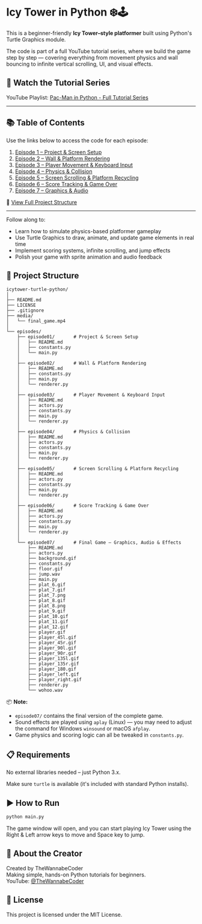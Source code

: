 # Icy Tower in Python ❄️🕹️

This is a beginner-friendly **Icy Tower–style platformer** built using Python's Turtle Graphics module.

The code is part of a full YouTube tutorial series, where we build the game step by step — covering everything from movement physics and wall bouncing to infinite vertical scrolling, UI, and visual effects.

## 🎥 Watch the Tutorial Series

YouTube Playlist: [Pac-Man in Python - Full Tutorial Series](https://www.youtube.com/playlist?list=PL1XCNNzXQuPME9orzlJcHu7NpbsNbQ5Du)

---

## 📚 Table of Contents

Use the links below to access the code for each episode:

1. [Episode 1 – Project & Screen Setup](https://github.com/TheWannabeCoder92/icytower-turtle-python/tree/main/episodes/episode01)
2. [Episode 2 – Wall & Platform Rendering](https://github.com/TheWannabeCoder92/icytower-turtle-python/tree/main/episodes/episode02)
3. [Episode 3 – Player Movement & Keyboard Input](https://github.com/TheWannabeCoder92/icytower-turtle-python/tree/main/episodes/episode03)
4. [Episode 4 – Physics & Collision](https://github.com/TheWannabeCoder92/icytower-turtle-python/tree/main/episodes/episode04)
5. [Episode 5 – Screen Scrolling & Platform Recycling](https://github.com/TheWannabeCoder92/icytower-turtle-python/tree/main/episodes/episode05)
6. [Episode 6 – Score Tracking & Game Over](https://github.com/TheWannabeCoder92/icytower-turtle-python/tree/main/episodes/episode06)
7. [Episode 7 – Graphics & Audio](https://github.com/TheWannabeCoder92/icytower-turtle-python/tree/main/episodes/episode07)

📂 [View Full Project Structure](#-project-structure)

---

Follow along to:
- Learn how to simulate physics-based platformer gameplay
- Use Turtle Graphics to draw, animate, and update game elements in real time
- Implement scoring systems, infinite scrolling, and jump effects
- Polish your game with sprite animation and audio feedback

## 📁 Project Structure

```
icytower-turtle-python/
│
├── README.md
├── LICENSE
├── .gitignore
├── media/
│   └── final_game.mp4
│
└── episodes/
    ├── episode01/       # Project & Screen Setup
    │   ├── README.md
    │   ├── constants.py
    │   └── main.py
    │
    ├── episode02/       # Wall & Platform Rendering
    │   ├── README.md
    │   ├── constants.py
    │   ├── main.py
    │   └── renderer.py
    │
    ├── episode03/       # Player Movement & Keyboard Input
    │   ├── README.md
    │   ├── actors.py
    │   ├── constants.py
    │   ├── main.py
    │   └── renderer.py
    │
    ├── episode04/       # Physics & Collision
    │   ├── README.md
    │   ├── actors.py
    │   ├── constants.py
    │   ├── main.py
    │   └── renderer.py
    │
    ├── episode05/       # Screen Scrolling & Platform Recycling
    │   ├── README.md
    │   ├── actors.py
    │   ├── constants.py
    │   ├── main.py
    │   └── renderer.py
    │
    ├── episode06/       # Score Tracking & Game Over
    │   ├── README.md
    │   ├── actors.py
    │   ├── constants.py
    │   ├── main.py
    │   └── renderer.py
    │
    └── episode07/       # Final Game – Graphics, Audio & Effects
        ├── README.md
        ├── actors.py
        ├── background.gif
        ├── constants.py
        ├── floor.gif
        ├── jump.wav
        ├── main.py
        ├── plat_6.gif
        ├── plat_7.gif
        ├── plat_7.png
        ├── plat_8.gif
        ├── plat_8.png
        ├── plat_9.gif
        ├── plat_10.gif
        ├── plat_11.gif
        ├── plat_12.gif
        ├── player.gif
        ├── player_45l.gif
        ├── player_45r.gif
        ├── player_90l.gif
        ├── player_90r.gif
        ├── player_135l.gif
        ├── player_135r.gif
        ├── player_180.gif
        ├── player_left.gif
        ├── player_right.gif
        ├── renderer.py
        └── wohoo.wav
```

📦 **Note:** 
- `episode07/` contains the final version of the complete game.  
- Sound effects are played using `aplay` (Linux) — you may need to adjust the command for Windows `winsound`  or macOS `afplay`.  
- Game physics and scoring logic can all be tweaked in `constants.py`.

## 📋 Requirements

No external libraries needed – just Python 3.x.

Make sure `turtle` is available (it's included with standard Python installs).

## ▶️ How to Run

```bash
python main.py
```

The game window will open, and you can start playing Icy Tower using the Right & Left arrow keys to move and Space key to jump.

## 📌 About the Creator

Created by TheWannabeCoder  
Making simple, hands-on Python tutorials for beginners.  
YouTube: [@TheWannabeCoder](https://www.youtube.com/@TheWannabeCoder)

## 📜 License

This project is licensed under the MIT License.
